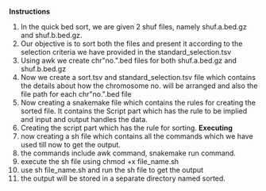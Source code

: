 **Instructions**
1. In the quick bed sort, we are given 2 shuf files, namely shuf.a.bed.gz and shuf.b.bed.gz.
2. Our objective is to sort both the files and present it according to the selection criteria we have provided in the standard_selection.tsv
3. Using awk we create chr"no.".bed files for both shuf.a.bed.gz and shuf.b.bed.gz
4. Now we create a sort.tsv and standard_selection.tsv file which contains the details about how the chromosome no. will be arranged and also the file path for each chr"no.".bed file
5. Now creating a snakemake file which contains the rules for creating the sorted file. It contains the Script part which has the rule to be implied and input and output handles the data.
6. Creating the script part which has the rule for sorting.
**Executing**
1. now creating a sh file which contains all the commands which we have used till now to get the output.
2. the commands include awk command, snakemake run command.
3. execute the sh file using chmod +x file_name.sh
4. use sh file_name.sh and run the sh file to get the output
5. the output will be stored in a separate directory named sorted.

     
